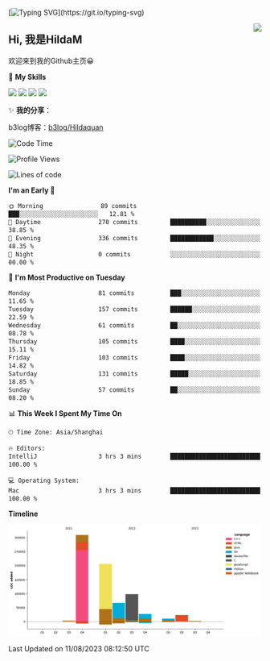 [![Typing SVG](https://readme-typing-svg.herokuapp.com?size=50&duration=5000&color=8C43EA&vCenter=true&width=2000&height=70&lines=开拓视野,+冲破艰险,+洞悉所有,+贴近生活,+寻找真爱,+感受彼此;这就是人生的目的.)](https://git.io/typing-svg)

<a href="#">
  <img align="right" src="https://github-readme-stats.vercel.app/api?username=hildam&count_private=true&show_icons=true&bg_color=15,f2f7fd,E0EAFC" />
</a>

## Hi, 我是HildaM

欢迎来到我的Github主页😀

🌟 **My Skills**  

![](https://img.shields.io/badge/-Python-3776AB?style=flat-square&logo=Python&logoColor=fff)
![](https://img.shields.io/badge/-Java-F7DF1E?style=flat-square&logo=Java&logoColor=fff)
![](https://img.shields.io/badge/-Linux-000000?style=flat-square&logo=Linux&logoColor=fff)
![](https://img.shields.io/badge/-Golang-000000?style=flat-square&logo=Golang&logoColor=fff)

✨ **我的分享**：

b3log博客：[b3log/Hildaquan](https://ld246.com/member/Hildaquan/articles)




<!--START_SECTION:waka-->
![Code Time](http://img.shields.io/badge/Code%20Time-101%20hrs%203%20mins-blue)

![Profile Views](http://img.shields.io/badge/Profile%20Views-0-blue)

![Lines of code](https://img.shields.io/badge/From%20Hello%20World%20I%27ve%20Written-746.5%20thousand%20lines%20of%20code-blue)

**I'm an Early 🐤** 

```text
🌞 Morning                89 commits          ███░░░░░░░░░░░░░░░░░░░░░░   12.81 % 
🌆 Daytime                270 commits         ██████████░░░░░░░░░░░░░░░   38.85 % 
🌃 Evening                336 commits         ████████████░░░░░░░░░░░░░   48.35 % 
🌙 Night                  0 commits           ░░░░░░░░░░░░░░░░░░░░░░░░░   00.00 % 
```
📅 **I'm Most Productive on Tuesday** 

```text
Monday                   81 commits          ███░░░░░░░░░░░░░░░░░░░░░░   11.65 % 
Tuesday                  157 commits         ██████░░░░░░░░░░░░░░░░░░░   22.59 % 
Wednesday                61 commits          ██░░░░░░░░░░░░░░░░░░░░░░░   08.78 % 
Thursday                 105 commits         ████░░░░░░░░░░░░░░░░░░░░░   15.11 % 
Friday                   103 commits         ████░░░░░░░░░░░░░░░░░░░░░   14.82 % 
Saturday                 131 commits         █████░░░░░░░░░░░░░░░░░░░░   18.85 % 
Sunday                   57 commits          ██░░░░░░░░░░░░░░░░░░░░░░░   08.20 % 
```


📊 **This Week I Spent My Time On** 

```text
🕑︎ Time Zone: Asia/Shanghai

🔥 Editors: 
IntelliJ                 3 hrs 3 mins        █████████████████████████   100.00 % 

💻 Operating System: 
Mac                      3 hrs 3 mins        █████████████████████████   100.00 % 
```

**Timeline**

![Lines of Code chart](https://raw.githubusercontent.com/HildaM/HildaM/main/assets/bar_graph.png)


 Last Updated on 11/08/2023 08:12:50 UTC
<!--END_SECTION:waka-->
